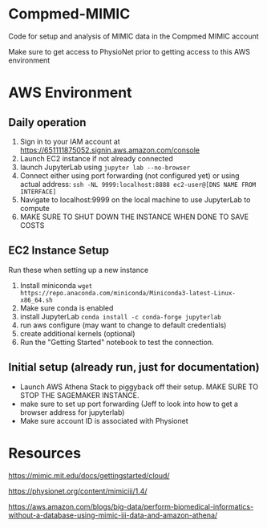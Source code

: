 # Compmed-MIMIC
Code for setup and analysis of MIMIC data in the Compmed MIMIC account

Make sure to get access to PhysioNet prior to getting access to this AWS environment

# AWS Environment

## Daily operation
1. Sign in to your IAM account at https://651111875052.signin.aws.amazon.com/console
2. Launch EC2 instance if not already connected
3. launch JupyterLab using `jupyter lab --no-browser`
4. Connect either using port forwarding (not configured yet) or using actual address: `ssh -NL 9999:localhost:8888 ec2-user@[DNS NAME FROM INTERFACE]`
5. Navigate to localhost:9999 on the local machine to use JupyterLab to compute 
6. MAKE SURE TO SHUT DOWN THE INSTANCE WHEN DONE TO SAVE COSTS

## EC2 Instance Setup 
Run these when setting up a new instance
1. Install miniconda `wget https://repo.anaconda.com/miniconda/Miniconda3-latest-Linux-x86_64.sh`
2. Make sure conda is enabled
3. install JupyterLab `conda install -c conda-forge jupyterlab`
4. run aws configure (may want to change to default credentials)
5. create additional kernels (optional)
6. Run the "Getting Started" notebook to test the connection.

## Initial setup (already run, just for documentation)
- Launch AWS Athena Stack to piggyback off their setup. MAKE SURE TO STOP THE SAGEMAKER INSTANCE.
- make sure to set up port forwarding (Jeff to look into how to get a browser address for jupyterlab)
- Make sure account ID is associated with Physionet

# Resources
https://mimic.mit.edu/docs/gettingstarted/cloud/

https://physionet.org/content/mimiciii/1.4/

https://aws.amazon.com/blogs/big-data/perform-biomedical-informatics-without-a-database-using-mimic-iii-data-and-amazon-athena/
